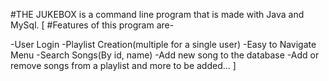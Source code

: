 #THE JUKEBOX is a command line program that is made with Java and MySql.
[
#Features of this program are-

  -User Login
  -Playlist Creation(multiple for a single user)
  -Easy to Navigate Menu
  -Search Songs(By id, name)
  -Add new song to the database
  -Add or remove songs from a playlist
and more to be added...
]
